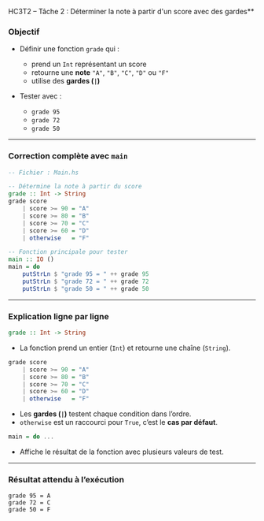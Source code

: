 HC3T2 – Tâche 2 :  Déterminer la note à partir d'un score avec des gardes**

###  Objectif

* Définir une fonction `grade` qui :

  * prend un `Int` représentant un score
  * retourne une **note** `"A"`, `"B"`, `"C"`, `"D"` ou `"F"`
  * utilise des **gardes (`|`)**

* Tester avec :

  * `grade 95`
  * `grade 72`
  * `grade 50`

---

###  Correction complète avec `main`

```haskell
-- Fichier : Main.hs

-- Détermine la note à partir du score
grade :: Int -> String
grade score
    | score >= 90 = "A"
    | score >= 80 = "B"
    | score >= 70 = "C"
    | score >= 60 = "D"
    | otherwise   = "F"

-- Fonction principale pour tester
main :: IO ()
main = do
    putStrLn $ "grade 95 = " ++ grade 95
    putStrLn $ "grade 72 = " ++ grade 72
    putStrLn $ "grade 50 = " ++ grade 50
```

---

###  Explication ligne par ligne

```haskell
grade :: Int -> String
```

* La fonction prend un entier (`Int`) et retourne une chaîne (`String`).

```haskell
grade score
    | score >= 90 = "A"
    | score >= 80 = "B"
    | score >= 70 = "C"
    | score >= 60 = "D"
    | otherwise   = "F"
```

* Les **gardes (`|`)** testent chaque condition dans l’ordre.
* `otherwise` est un raccourci pour `True`, c’est le **cas par défaut**.

```haskell
main = do ...
```

* Affiche le résultat de la fonction avec plusieurs valeurs de test.

---

###  Résultat attendu à l’exécution

```
grade 95 = A
grade 72 = C
grade 50 = F
